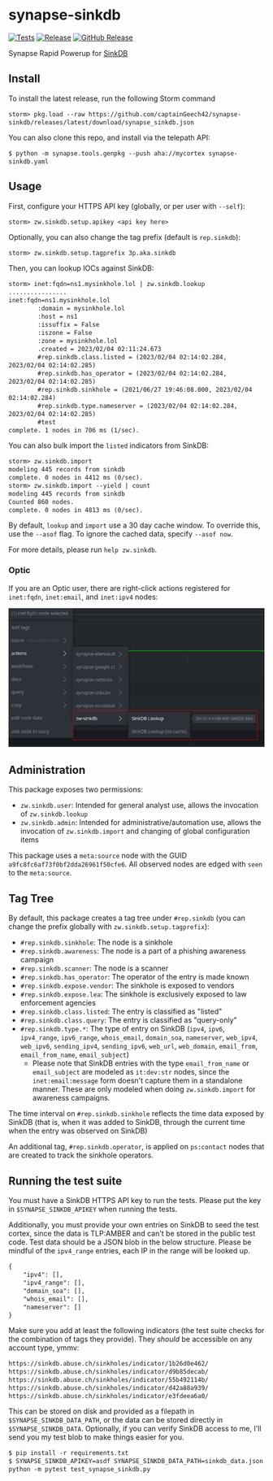 # synapse-sinkdb
[![Tests](https://github.com/captainGeech42/synapse-sinkdb/actions/workflows/test.yml/badge.svg)](https://github.com/captainGeech42/synapse-sinkdb/actions/workflows/test.yml) [![Release](https://github.com/captainGeech42/synapse-sinkdb/actions/workflows/release.yml/badge.svg)](https://github.com/captainGeech42/synapse-sinkdb/actions/workflows/release.yml) [![GitHub Release](https://img.shields.io/github/release/captainGeech42/synapse-sinkdb.svg?style=flat)](https://github.com/captainGeech42/synapse-sinkdb/releases)

Synapse Rapid Powerup for [SinkDB](https://sinkdb.abuse.ch/)

## Install

To install the latest release, run the following Storm command

```
storm> pkg.load --raw https://github.com/captainGeech42/synapse-sinkdb/releases/latest/download/synapse_sinkdb.json
```

You can also clone this repo, and install via the telepath API:

```
$ python -m synapse.tools.genpkg --push aha://mycortex synapse-sinkdb.yaml
```

## Usage

First, configure your HTTPS API key (globally, or per user with `--self`):

```
storm> zw.sinkdb.setup.apikey <api key here>
```

Optionally, you can also change the tag prefix (default is `rep.sinkdb`):

```
storm> zw.sinkdb.setup.tagprefix 3p.aka.sinkdb
```

Then, you can lookup IOCs against SinkDB:

```
storm> inet:fqdn=ns1.mysinkhole.lol | zw.sinkdb.lookup
................
inet:fqdn=ns1.mysinkhole.lol
        :domain = mysinkhole.lol
        :host = ns1
        :issuffix = False
        :iszone = False
        :zone = mysinkhole.lol
        .created = 2023/02/04 02:11:24.673
        #rep.sinkdb.class.listed = (2023/02/04 02:14:02.284, 2023/02/04 02:14:02.285)
        #rep.sinkdb.has_operator = (2023/02/04 02:14:02.284, 2023/02/04 02:14:02.285)
        #rep.sinkdb.sinkhole = (2021/06/27 19:46:08.000, 2023/02/04 02:14:02.284)
        #rep.sinkdb.type.nameserver = (2023/02/04 02:14:02.284, 2023/02/04 02:14:02.285)
        #test
complete. 1 nodes in 706 ms (1/sec).
```

You can also bulk import the `listed` indicators from SinkDB:

```
storm> zw.sinkdb.import
modeling 445 records from sinkdb
complete. 0 nodes in 4412 ms (0/sec).
storm> zw.sinkdb.import --yield | count
modeling 445 records from sinkdb
Counted 860 nodes.
complete. 0 nodes in 4813 ms (0/sec).
```

By default, `lookup` and `import` use a 30 day cache window. To override this, use the `--asof` flag. To ignore the cached data, specify `--asof now`.

For more details, please run `help zw.sinkdb`.

### Optic

If you are an Optic user, there are right-click actions registered for `inet:fqdn`, `inet:email`, and `inet:ipv4` nodes:

![optic screenshot of sinkdb enrichment](./optic-actions.png)

## Administration

This package exposes two permissions:

* `zw.sinkdb.user`: Intended for general analyst use, allows the invocation of `zw.sinkdb.lookup`
* `zw.sinkdb.admin`: Intended for administrative/automation use, allows the invocation of `zw.sinkdb.import` and changing of global configuration items

This package uses a `meta:source` node with the GUID `a9fc8fc6af73f0bf2dda26961f50cfe6`. All observed nodes are edged with `seen` to the `meta:source`.

## Tag Tree

By default, this package creates a tag tree under `#rep.sinkdb` (you can change the prefix globally with `zw.sinkdb.setup.tagprefix`):

* `#rep.sinkdb.sinkhole`: The node is a sinkhole
* `#rep.sinkdb.awareness`: The node is a part of a phishing awareness campaign
* `#rep.sinkdb.scanner`: The node is a scanner
* `#rep.sinkdb.has_operator`: The operator of the entry is made known
* `#rep.sinkdb.expose.vendor`: The sinkhole is exposed to vendors
* `#rep.sinkdb.expose.lea`: The sinkhole is exclusively exposed to law enforcement agencies
* `#rep.sinkdb.class.listed`: The entry is classified as "listed"
* `#rep.sinkdb.class.query`: The entry is classified as "query-only"
* `#rep.sinkdb.type.*`: The type of entry on SinkDB (`ipv4`, `ipv6`, `ipv4_range`, `ipv6_range`, `whois_email`, `domain_soa`, `nameserver`, `web_ipv4`, `web_ipv6`, `sending_ipv4`, `sending_ipv6`, `web_url`, `web_domain`, `email_from`, `email_from_name`, `email_subject`)
  * Please note that SinkDB entries with the type `email_from_name` or `email_subject` are modeled as `it:dev:str` nodes, since the `inet:email:message` form doesn't capture them in a standalone manner. These are only modeled when doing `zw.sinkdb.import` for awareness campaigns.

The time interval on `#rep.sinkdb.sinkhole` reflects the time data exposed by SinkDB (that is, when it was added to SinkDB, through the current time when the entry was observed on SinkDB)

An additional tag, `#rep.sinkdb.operator`, is applied on `ps:contact` nodes that are created to track the sinkhole operators.

## Running the test suite

You must have a SinkDB HTTPS API key to run the tests. Please put the key in `$SYNAPSE_SINKDB_APIKEY` when running the tests.

Additionally, you must provide your own entries on SinkDB to seed the test cortex, since the data is TLP:AMBER and can't be stored in the public test code. Test data should be a JSON blob in the below structure. Please be mindful of the `ipv4_range` entries, each IP in the range will be looked up.

```
{
    "ipv4": [],
    "ipv4_range": [],
    "domain_soa": [],
    "whois_email": [],
    "nameserver": []
}
```

Make sure you add at least the following indicators (the test suite checks for the combination of tags they provide). They *should* be accessible on any account type, ymmv:

```
https://sinkdb.abuse.ch/sinkholes/indicator/1b26d0e462/
https://sinkdb.abuse.ch/sinkholes/indicator/d9b85decab/
https://sinkdb.abuse.ch/sinkholes/indicator/55b492114b/
https://sinkdb.abuse.ch/sinkholes/indicator/d42a88a939/
https://sinkdb.abuse.ch/sinkholes/indicator/e3fdeea6a0/
```

This can be stored on disk and provided as a filepath in `$SYNAPSE_SINKDB_DATA_PATH`, or the data can be stored directly in `$SYNAPSE_SINKDB_DATA`. Optionally, if you can verify SinkDB access to me, I'll send you my test blob to make things easier for you.

```
$ pip install -r requirements.txt
$ SYNAPSE_SINKDB_APIKEY=asdf SYNAPSE_SINKDB_DATA_PATH=sinkdb_data.json python -m pytest test_synapse_sinkdb.py
```